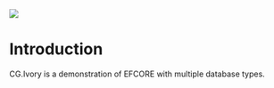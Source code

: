 <img src="~/images/codegator-334x158.png" />

# Introduction

CG.Ivory is a demonstration of EFCORE with multiple database types.






